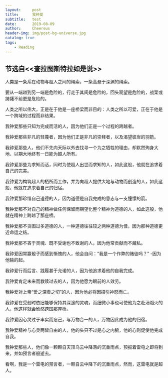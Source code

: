 ```yaml
---
layout:     post
title:      我钟爱
subtitle:   test
date:       2019-08-09
author:     Cheereus
header-img: img/post-bg-universe.jpg
catalog: true
tags:
    - Reading
---
```


## 节选自<<查拉图斯特拉如是说>>

人类是一条系在动物与超人之间的绳索，一条高悬于深渊的绳索。

要从一端越到另一端是危险的，行走于其间是危险的，回头观望是危险的，战栗或踌躇不前更是危险的。

人类之所以伟大，正是在于他是一座桥梁而非目的：人类之所以可爱，正在于他是一个跨域的过程而非结果。

我钟爱那些只知为完成而活的人，因为他们正是一个过程的跨越者。

我钟爱那些非凡的轻蔑者，因为他们正是非凡的崇拜者，以及渴望彼岸的羽箭。

我钟爱那些人，他们不先向天际以外去找寻一个为之牺牲的理由，却默然殉身大地，以期大地终有一日能为超人所有。

我钟爱那些为求知而活，同时为使超人出世而求知的人，如此这般，他就在追求着自己的完美。

我钟爱为构筑超人的栖所而工作，并为向超人提供大地与动物而创造的人，如此这般，他就在追求着自己的归宿。

我钟爱那珍惜自己道德的人，因为道德是自我完成的意志与一支憧憬的箭。

我钟爱那不对自己的精神做任何保留而期望化整个精神为道德的人，如此这般，他就在精神上跨越了那座桥。

我钟爱那不贪图过多道德的人，一种道德往往较之两种道德为佳，因为那种道德更近命运之结。

我钟爱那不吝于灵魂、既不受谢也不致谢的人，因为他常贡献而不藏私。

我钟爱因常赢骰子而感到惭愧的人，他会自问：“我是一个作弊的赌徒吗？” -因为他输的起。

我钟爱行而后言、践履甚于允诺的人，因为他追求着他的自我完成。

我钟爱肯定未来而救赎过去的人，因为他愿为眼前的人效劳。

我钟爱对上帝“爱之深责之切”的人，因为他必将因招引神怒而亡。

我钟爱在受创时依旧能够保持其深邃的灵魂，而细微小事也可使他为之赴汤蹈火的人，他这样就会欣然跨国那座桥。

我钟爱因心灵过于丰实而忘己，与万物合一的人，万物因此成为他的归宿。

我钟爱精神与心灵两皆自由的人，他的头只不过是心之内腑，他的心则促使他完成自我。

我钟爱那些人，他们像一颗颗自天顶乌云中降落的沉重雨点，预报着雷电之即将到来，并如预言者般逝去。

看啊，我是一个雷电的预言者，一颗自云中降下的沉重雨点，然而，这雷电就是超人。
